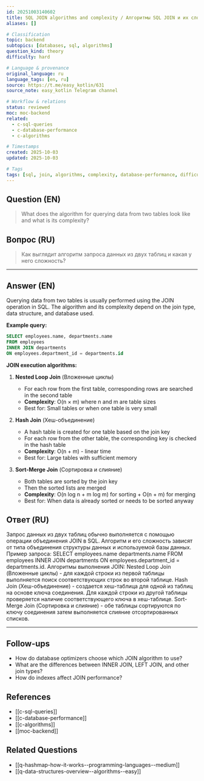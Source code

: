 ```yaml
---
id: 20251003140602
title: SQL JOIN algorithms and complexity / Алгоритмы SQL JOIN и их сложность
aliases: []

# Classification
topic: backend
subtopics: [databases, sql, algorithms]
question_kind: theory
difficulty: hard

# Language & provenance
original_language: ru
language_tags: [en, ru]
source: https://t.me/easy_kotlin/631
source_note: easy_kotlin Telegram channel

# Workflow & relations
status: reviewed
moc: moc-backend
related:
  - c-sql-queries
  - c-database-performance
  - c-algorithms

# Timestamps
created: 2025-10-03
updated: 2025-10-03

# Tags
tags: [sql, join, algorithms, complexity, database-performance, difficulty/hard, easy_kotlin, lang/ru, backend]
---
```

## Question (EN)
> What does the algorithm for querying data from two tables look like and what is its complexity?
## Вопрос (RU)
> Как выглядит алгоритм запроса данных из двух таблиц и какая у него сложность?

---

## Answer (EN)

Querying data from two tables is usually performed using the JOIN operation in SQL. The algorithm and its complexity depend on the join type, data structure, and database used.

**Example query:**
```sql
SELECT employees.name, departments.name
FROM employees
INNER JOIN departments
ON employees.department_id = departments.id
```

**JOIN execution algorithms:**

1. **Nested Loop Join** (Вложенные циклы)
   - For each row from the first table, corresponding rows are searched in the second table
   - **Complexity**: O(n × m) where n and m are table sizes
   - Best for: Small tables or when one table is very small

2. **Hash Join** (Хеш-объединение)
   - A hash table is created for one table based on the join key
   - For each row from the other table, the corresponding key is checked in the hash table
   - **Complexity**: O(n + m) - linear time
   - Best for: Large tables with sufficient memory

3. **Sort-Merge Join** (Сортировка и слияние)
   - Both tables are sorted by the join key
   - Then the sorted lists are merged
   - **Complexity**: O(n log n + m log m) for sorting + O(n + m) for merging
   - Best for: When data is already sorted or needs to be sorted anyway

## Ответ (RU)

Запрос данных из двух таблиц обычно выполняется с помощью операции объединения JOIN в SQL. Алгоритм и его сложность зависят от типа объединения структуры данных и используемой базы данных. Пример запроса: SELECT employees.name departments.name FROM employees INNER JOIN departments ON employees.department_id = departments.id. Алгоритмы выполнения JOIN: Nested Loop Join (Вложенные циклы) - для каждой строки из первой таблицы выполняется поиск соответствующих строк во второй таблице. Hash Join (Хеш-объединение) - создается хеш-таблица для одной из таблиц на основе ключа соединения. Для каждой строки из другой таблицы проверяется наличие соответствующего ключа в хеш-таблице. Sort-Merge Join (Сортировка и слияние) - обе таблицы сортируются по ключу соединения затем выполняется слияние отсортированных списков.

---

## Follow-ups
- How do database optimizers choose which JOIN algorithm to use?
- What are the differences between INNER JOIN, LEFT JOIN, and other join types?
- How do indexes affect JOIN performance?

## References
- [[c-sql-queries]]
- [[c-database-performance]]
- [[c-algorithms]]
- [[moc-backend]]

## Related Questions
- [[q-hashmap-how-it-works--programming-languages--medium]]
- [[q-data-structures-overview--algorithms--easy]]
